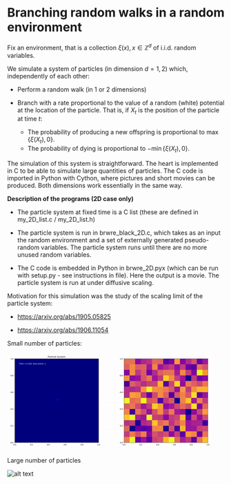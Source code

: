 # Branching random walks in a random environment

Fix an environment, that is a collection $\xi(x), x \in \mathbb{Z}^d$ of i.i.d. random variables.

We simulate a system of particles (in dimension $d=1, 2$) which, independently of each other:

- Perform a random walk (in 1 or 2 dimensions)

- Branch with a rate proportional to the value of a random (white) potential
at the location of the particle. That is, if $X_t$ is the position of the
particle at time $t$:

  - The probability of producing a new offspring is proportional to $\max \{ \xi(X_t), 0 \}$.
  - The probability of dying is proportional to $-\min \{ \xi(X_t), 0 \}$.

The simulation of this system is straightforward. The heart is implemented in C
to be able to simulate large quantities of particles. The C code is imported in
Python with Cython, where pictures and short movies can be produced. Both
dimensions work essentially in the same way.

__Description of the programs (2D case only)__

- The particle system at fixed time is a C list (these are defined in
  my_2D_list.c / my_2D_list.h)

- The particle system is run in brwre_black_2D.c, which takes as an input the
  random environment and a set of externally generated pseudo-random variables.
  The particle system runs until there are no more unused random variables.

- The C code is embedded in Python in brwre_2D.pyx (which can be run with
  setup.py - see instructions in file). Here the output is a movie. The
  particle system is run at under diffusive scaling.

Motivation for this simulation was the study of the scaling limit of the
particle system:

- https://arxiv.org/abs/1905.05825

- https://arxiv.org/abs/1906.11054

Small number of particles:

![alt text](brwre_1.gif)

Large number of particles

![alt text](brwre_2.gif)
